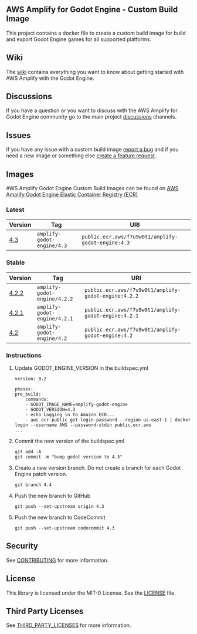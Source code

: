 ## AWS Amplify for Godot Engine - Custom Build Image

This project contains a docker file to create a custom build image for build and export Godot Engine games for all supported platforms.

## Wiki

The [wiki](https://github.com/aws-samples/amplify-godot-engine/wiki) contains everything you want to know about getting started with AWS Amplify with the Godot Engine.

## Discussions

If you have a question or you want to discuss with the AWS Amplify for Godot Engine community go to the main project [discussions](https://github.com/aws-samples/amplify-godot-engine/discussions) channels.

## Issues

If you have any issue with a custom build image [report a bug](https://github.com/aws-samples/amplify-godot-engine-custom-build-image/issues/new?assignees=&labels=&projects=&template=bug_report.md&title=) and if you need a new image or something else  [create a feature request](https://github.com/aws-samples/amplify-godot-engine-custom-build-image/issues/new?assignees=&labels=&projects=&template=feature_request.md&title=).

## Images

AWS Amplify Godot Engine Custom Build Images can be found on [AWS Amplify Godot Engine Elastic Container Registry (ECR)](https://gallery.ecr.aws/f7u9w0t1/amplify-godot-engine/)

### Latest

| Version | Tag | URI | 
| --- | --- | --- | 
| [4.3](https://godotengine.org/download/archive/4.3-stable) | ```amplify-godot-engine/4.3``` | ```public.ecr.aws/f7u9w0t1/amplify-godot-engine:4.3``` |

### Stable

| Version | Tag | URI |
| --- | --- | --- | 
| [4.2.2](https://godotengine.org/download/archive/4.2.2-stable) | ```amplify-godot-engine/4.2.2``` | ```public.ecr.aws/f7u9w0t1/amplify-godot-engine:4.2.2``` |
| [4.2.1](https://godotengine.org/download/archive/4.2.1-stable) | ```amplify-godot-engine/4.2.1``` | ```public.ecr.aws/f7u9w0t1/amplify-godot-engine:4.2.1``` |
| [4.2](https://godotengine.org/download/archive/4.2-stable) | ```amplify-godot-engine/4.2``` | ```public.ecr.aws/f7u9w0t1/amplify-godot-engine:4.2``` |

### Instructions

1. Update GODOT_ENGINE_VERSION in the buildspec.yml
    ```
    version: 0.2

    phases:
    pre_build:
        commands:
        - GODOT_IMAGE_NAME=amplify-godot-engine
        - GODOT_VERSION=4.3
        - echo Logging in to Amazon ECR...
        - aws ecr-public get-login-password --region us-east-1 | docker login --username AWS --password-stdin public.ecr.aws
    ...
    ```
2. Commit the new version of the buildspec.yml
    ```
    git add -A
    git commit -m "bump godot version to 4.3"
    ```
3. Create a new version branch. Do not create a branch for each Godot Engine patch version.
    ```
    git branch 4.4
    ```
4. Push the new branch to GitHub
    ```
    git push --set-upstream origin 4.3
    ```
5. Push the new branch to CodeCommit
    ```
    git push --set-upstream codecommit 4.3
    ```

## Security

See [CONTRIBUTING](CONTRIBUTING.md#security-issue-notifications) for more information.

## License

This library is licensed under the MIT-0 License. See the [LICENSE](LICENSE.md) file.

## Third Party Licenses

See [THIRD_PARTY_LICENSES](THIRD_PARTY_LICENSES.md) for more information.
